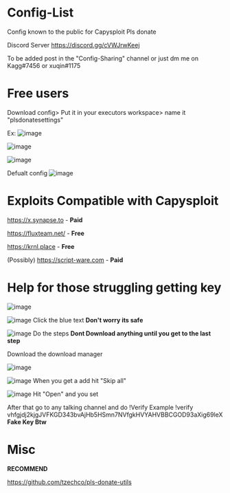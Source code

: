 # Config-List
Config known to the public for Capysploit Pls donate

Discord Server https://discord.gg/cVWJrwKeej

To be added post in the "Config-Sharing" channel or just dm me on Kagg#7456 or xuqin#1175

# Free users
Download config> Put it in your executors workspace> name it "plsdonatesettings"

Ex:
![image](https://user-images.githubusercontent.com/91806527/208785905-4fc163a7-03b9-40bd-9a90-10e38eac03cc.png)

![image](https://user-images.githubusercontent.com/91806527/208786043-98707e74-692c-4175-92d4-3ef7b71649a2.png)

![image](https://user-images.githubusercontent.com/91806527/208786217-4debb57d-d322-4240-be4e-5b6de71faa54.png)

Defualt config
![image](https://user-images.githubusercontent.com/91806527/208786575-04f58feb-a660-4410-abb9-e07a56743af2.png)


# Exploits Compatible with Capysploit

https://x.synapse.to - **Paid**

https://fluxteam.net/ - **Free**

https://krnl.place - **Free** 

(Possibly)
https://script-ware.com - **Paid**

# Help for those struggling getting key

![image](https://user-images.githubusercontent.com/91806527/208790157-617bc3b6-fa3b-449f-b3cd-b3c09b14e473.png)
 
 ![image](https://user-images.githubusercontent.com/91806527/208790265-0ef91dcf-77fe-4fa3-b45f-db4522c68f48.png)
Click the blue text **Don't worry its safe**

![image](https://user-images.githubusercontent.com/91806527/208790430-2c824041-b609-4488-9ab4-bdc92d3a13d7.png)
Do the steps **Dont Download anything until you get to the last step**

Download the download manager

![image](https://user-images.githubusercontent.com/91806527/208790995-d1a95c8c-c86d-4ec8-8d66-b998e0927f6e.png)


![image](https://user-images.githubusercontent.com/91806527/208791100-ad162c73-5c6d-448b-b554-4aea957a7542.png)
When you get a add hit "Skip all"

![image](https://user-images.githubusercontent.com/91806527/208791242-38b59d43-0a7b-4bb0-b7ee-2d1983c0940a.png)
Hit "Open" and you set

After that go to any talking channel and do
!Verify <Key>
Example
!verify vhfgjdj2kjgJVFKGD343bvAjHb5HSmn7NVfgkHVYAHVBBCGOD93aXig69leX
        **Fake Key Btw**
# Misc

**RECOMMEND**

https://github.com/tzechco/pls-donate-utils
